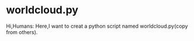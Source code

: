 # worldcloud.py
Hi,Humans:
Here,I want to creat a python script named worldcloud.py(copy from others).
